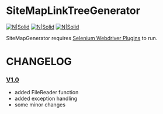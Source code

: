 # SiteMapLinkTreeGenerator

[![N|Solid](https://p1.picsto.re/E95Du.png)](https://www.facebook.com/ursznandor) [![N|Solid](https://p1.picsto.re/lboWs.png)](https://www.linkedin.com/in/ursznandor/) [![N|Solid](https://p1.picsto.re/iLAPr.png)](mailto:ursznandor.press@gmail.com)



SiteMapGenerator requires [Selenium Webdriver Plugins](http://selenium-release.storage.googleapis.com/3.4/selenium-java-3.4.0.zip)  to run.

# CHANGELOG
### [V1.0](https://github.com/ursznandor/ni-sitemap-generator/releases/tag/v1.1)

  - added FileReader function
  - added exception handling
  - some minor changes
